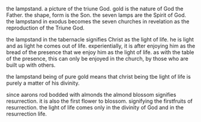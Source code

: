 the lampstand. a picture of the triune God. gold is the nature of God the Father.
the shape, form is the Son. the seven lamps are the Spirit of God. the lampstand
in exodus becomes the seven churches in revelation as the reproduction of the Triune
God.

the lampstand in the tabernacle signifies Christ as the light of life. he is light
and as light he comes out of life. experientially, it is after enjoying him as the 
bread of the presence that we enjoy him as the light of life. as with the table of
the presence, this can only be enjoyed in the church, by those who are built up
with others.

the lampstand being of pure gold means that christ being tbe light of life is purely a matter of his divinity.

since aarons rod bodded with almonds the almond blossom signifies resurrection. it is also the first flower to blossom. signifying the firstfruits of resurrection. the light of life comes only in the divinity of God and in the resurrection life.
